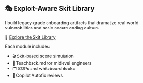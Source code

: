 ## 🎭 Exploit-Aware Skit Library
I build legacy-grade onboarding artifacts that dramatize real-world vulnerabilities and scale secure coding culture.

🔗 [Explore the Skit Library](https://github.com/flightschool-io/security-skit-library)

Each module includes:
- 🎬 Skit-based scene simulation
- 🧠 Teachback.md for midlevel engineers
- 🗂️ SOPs and whiteboard decks
- 🤖 Copilot Autofix reviews
